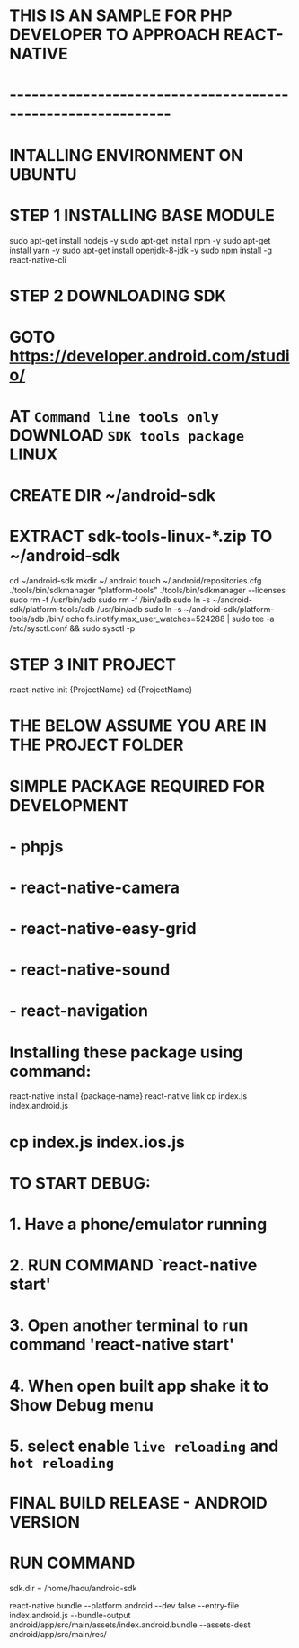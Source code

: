# THIS IS AN SAMPLE FOR PHP DEVELOPER TO APPROACH REACT-NATIVE #
# ------------------------------------------------------------ #
# INTALLING ENVIRONMENT ON UBUNTU
# STEP 1 INSTALLING BASE MODULE
sudo apt-get install nodejs -y
sudo apt-get install npm -y
sudo apt-get install yarn -y
sudo apt-get install openjdk-8-jdk -y 
sudo npm install -g react-native-cli

# STEP 2 DOWNLOADING SDK 
# GOTO https://developer.android.com/studio/
# AT `Command line tools only` DOWNLOAD `SDK tools package` LINUX
# CREATE DIR ~/android-sdk
# EXTRACT sdk-tools-linux-*.zip TO ~/android-sdk
cd ~/android-sdk
mkdir ~/.android
touch ~/.android/repositories.cfg
./tools/bin/sdkmanager "platform-tools"
./tools/bin/sdkmanager --licenses
sudo rm -f /usr/bin/adb
sudo rm -f /bin/adb
sudo ln -s ~/android-sdk/platform-tools/adb /usr/bin/adb
sudo ln -s ~/android-sdk/platform-tools/adb /bin/
echo fs.inotify.max_user_watches=524288 | sudo tee -a /etc/sysctl.conf && sudo sysctl -p

# STEP 3 INIT PROJECT
react-native init {ProjectName}
cd {ProjectName}

# THE BELOW ASSUME YOU ARE IN THE PROJECT FOLDER

# SIMPLE PACKAGE REQUIRED FOR DEVELOPMENT
# - phpjs
# - react-native-camera
# - react-native-easy-grid
# - react-native-sound
# - react-navigation
#
# Installing these package using command: 
react-native install {package-name}
react-native link
cp index.js index.android.js
# cp index.js index.ios.js

# TO START DEBUG:
# 1. Have a phone/emulator running
# 2. RUN COMMAND `react-native start'
# 3. Open another terminal to run command 'react-native start'
# 4. When open built app shake it to Show Debug menu
# 5. select enable `live reloading` and `hot reloading`

# FINAL BUILD RELEASE - ANDROID VERSION
# RUN COMMAND 
sdk.dir = /home/haou/android-sdk

react-native bundle --platform android --dev false --entry-file index.android.js --bundle-output android/app/src/main/assets/index.android.bundle --assets-dest android/app/src/main/res/
